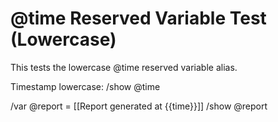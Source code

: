 # @time Reserved Variable Test (Lowercase)

This tests the lowercase @time reserved variable alias.

Timestamp lowercase: 
/show @time

/var @report = [[Report generated at {{time}}]]
/show @report